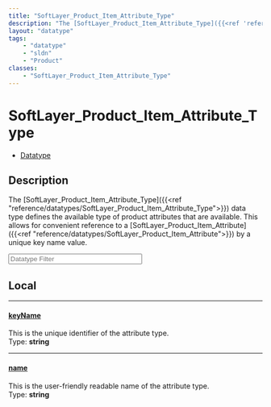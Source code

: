```yaml
---
title: "SoftLayer_Product_Item_Attribute_Type"
description: "The [SoftLayer_Product_Item_Attribute_Type]({{<ref 'reference/datatypes/SoftLayer_Product_Item_Attribute_Type'>}}) data... "
layout: "datatype"
tags:
    - "datatype"
    - "sldn"
    - "Product"
classes:
    - "SoftLayer_Product_Item_Attribute_Type"
---
```


# SoftLayer_Product_Item_Attribute_Type
<div id='service-datatype'>
    <ul id='sldn-reference-tabs'>
        <li id='datatype'> <a href='/reference/datatypes/SoftLayer_Product_Item_Attribute_Type' >Datatype</a></li>
    </ul>
</div>

## Description 


The [SoftLayer_Product_Item_Attribute_Type]({{<ref "reference/datatypes/SoftLayer_Product_Item_Attribute_Type">}}) data type defines the available type of product attributes that are available. This allows for convenient reference to a [SoftLayer_Product_Item_Attribute]({{<ref "reference/datatypes/SoftLayer_Product_Item_Attribute">}}) by a unique key name value. 





<!-- Filer BEGIN -->
<div class="view-filters">
        <div class="clearfix">
            <div class="search-input-box">
                <input placeholder="Datatype Filter" onkeyup="titleSearch(inputId='prop-input', divId='properties', elementClass='prop-row')" 
                    type="text" id="prop-input" value="" size="30" maxlength="128" class="form-text">
            </div>
        </div>
</div>
<!-- Filer END -->

<div id="properties" class="content">
<div id="localProperties" class="prop-content" >

## Local
<div class="prop-row">

-----
[keyName]: #keyname
#### [keyName]
This is the unique identifier of the attribute type.  
<span class="type-label">Type: </span>**string**  



</div>
<div class="prop-row">

-----
[name]: #name
#### [name]
This is the user-friendly readable name of the attribute type.  
<span class="type-label">Type: </span>**string**  



</div>
</div>
<!-- LOCAL PROPERTY END -->

</div>


